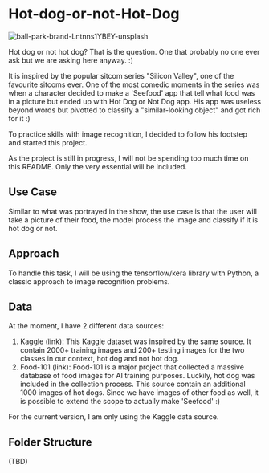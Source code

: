 # Hot-dog-or-not-Hot-Dog
![ball-park-brand-Lntnns1YBEY-unsplash](https://github.com/user-attachments/assets/464d7f39-ad37-4fb0-9e08-e280db75b83d)

Hot dog or not hot dog? That is the question. One that probably no one ever ask but we are asking here anyway. :)

It is inspired by the popular sitcom series "Silicon Valley", one of the favourite sitcoms ever. One of the most comedic moments in the series was when a character decided to make a 'Seefood' app that tell what food was in a picture but ended up with Hot Dog or Not Dog app. His app was useless beyond words but pivotted to classify a "similar-looking object" and got rich for it :)

To practice skills with image recognition, I decided to follow his footstep and started this project.

As the project is still in progress, I will not be spending too much time on this README. Only the very essential will be included.

## Use Case

Similar to what was portrayed in the show, the use case is that the user will take a picture of their food, the model process the image and classify if it is hot dog or not.

## Approach

To handle this task, I will be using the tensorflow/kera library with Python, a classic approach to image recognition problems.

## Data

At the moment, I have 2 different data sources:
1. Kaggle (link): This Kaggle dataset was inspired by the same source. It contain 2000+ training images and 200+ testing images for the two classes in our context, hot dog and not hot dog.
2. Food-101 (link): Food-101 is a major project that collected a massive database of food images for AI training purposes. Luckily, hot dog was included in the collection process. This source contain an additional 1000 images of hot dogs. Since we have images of other food as well, it is possible to extend the scope to actually make 'Seefood' :)

For the current version, I am only using the Kaggle data source.

## Folder Structure

(TBD)
